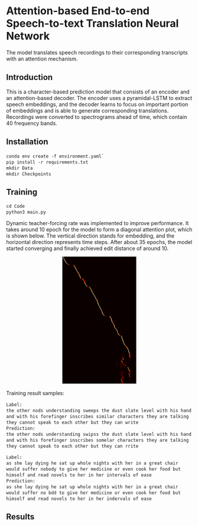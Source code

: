 # Attention-based End-to-end Speech-to-text Translation Neural Network
The model translates speech recordings to their corresponding transcripts with an attention mechanism. 
## Introduction
This is a character-based prediction model that consists of an encoder and an attention-based decoder. The encoder uses a pyramidal-LSTM to extract speech embeddings, and the decoder learns to focus on important portion of embeddings and is able to generate corresponding translations. Recordings were converted to spectrograms ahead of time, which contain 40 frequency bands. 
## Installation
```
conda env create -f environment.yaml`
pip install -r requirements.txt
mkdir Data
mkdir Checkpoints
```
## Training
```
cd Code
python3 main.py
```
Dynamic teacher-forcing rate was implemented to improve performance. It takes around 10 epoch for the model to form a diagonal attention plot, which is shown below. The vertical direction stands for embedding, and the horizontal direction represents time steps.  After about 35 epochs, the model started converging and finally achieved edit distance of around 10. 
<div align="center">
  <img src="Attention/attention.png" width="200"/>
</div>

Training result samples:
```
Label: 
the other nods understanding sweeps the dust slate level with his hand and with his forefinger inscribes similar characters they are talking they cannot speak to each other but they can write
Prediction:
the other nods understanding swipss the dust slate level with his hand and with his forefinger inscribes somelar characters they are talking they cannot speak to each other but they can rrite
```
```
Label:
as she lay dying he sat up whole nights with her in a great chair would suffer nobody to give her medicine or even cook her food but himself and read novels to her in her intervals of ease
Prediction:
as she lay dying he sat up whole nights with her in a great chair would suffer no bdd to give her medicine or even cook her food but himself and read novels to her in her indervals of ease
```

## Results
